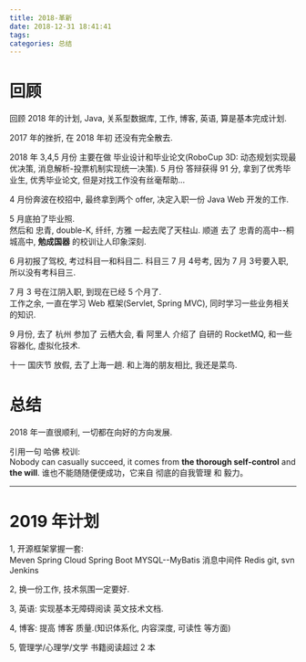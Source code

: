 ```yaml
---
title: 2018-革新
date: 2018-12-31 18:41:41
tags:
categories: 总结
---
```

# 回顾

回顾 2018 年的计划, Java, 关系型数据库, 工作, 博客, 英语, 算是基本完成计划.  

2017 年的挫折, 在 2018 年初 还没有完全散去.  

2018 年 3,4,5 月份 主要在做 毕业设计和毕业论文(RoboCup 3D: 动态规划实现最优决策, 消息解析-投票机制实现统一决策).
5 月份 答辩获得 91 分, 拿到了优秀毕业生, 优秀毕业论文, 但是对找工作没有丝毫帮助...  

4 月份奔波在校招中, 最终拿到两个 offer, 决定入职一份 Java Web 开发的工作.  

5 月底拍了毕业照.   
然后和 忠青, double-K, 纤纤, 方雅 一起去爬了天柱山. 顺道 去了 忠青的高中--桐城高中, **勉成国器** 的校训让人印象深刻.  

6 月初报了驾校, 考过科目一和科目二. 科目三 7 月 4号考, 因为 7 月 3号要入职, 所以没有考科目三.   

7 月 3 号在江阴入职, 到现在已经 5 个月了.  
工作之余, 一直在学习 Web 框架(Servlet, Spring MVC), 同时学习一些业务相关的知识.  

9 月份, 去了 杭州 参加了 云栖大会, 看 阿里人 介绍了 自研的 RocketMQ, 和一些 容器化, 虚拟化技术.  

十一 国庆节 放假, 去了上海一趟. 和上海的朋友相比, 我还是菜鸟.  

# 总结

2018 年一直很顺利, 一切都在向好的方向发展.  

引用一句 哈佛 校训:  
Nobody can casually succeed, it comes from **the thorough self-control** and **the will**.
谁也不能随随便便成功，它来自 彻底的自我管理 和 毅力。  

---

# 2019 年计划

1, 开源框架掌握一套:    
Meven
Spring Cloud
Spring Boot
MYSQL--MyBatis
消息中间件
Redis
git, svn
Jenkins

2, 换一份工作, 技术氛围一定要好.  

3, 英语: 实现基本无障碍阅读 英文技术文档.  

4, 博客: 提高 博客 质量.(知识体系化, 内容深度, 可读性 等方面)  

5, 管理学/心理学/文学 书籍阅读超过 2 本
